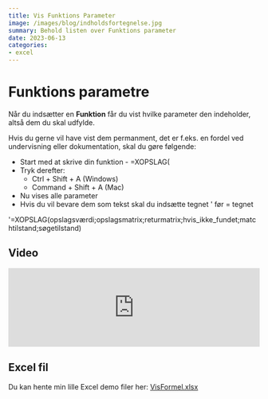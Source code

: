 ```yaml
---
title: Vis Funktions Parameter
image: /images/blog/indholdsfortegnelse.jpg
summary: Behold listen over Funktions parameter
date: 2023-06-13
categories:
- excel
---
```


# Funktions parametre
Når du indsætter en **Funktion** får du vist hvilke parameter den indeholder, altså dem du skal udfylde.

Hvis du gerne vil have vist dem permanment, det er f.eks. en fordel ved undervisning eller dokumentation, skal du gøre følgende:

- Start med at skrive din funktion - =XOPSLAG(
- Tryk derefter:
    - Ctrl + Shift + A (Windows)
    - Command + Shift + A (Mac)
- Nu vises alle parameter
- Hvis du vil bevare dem som tekst skal du indsætte tegnet ' før = tegnet

'=XOPSLAG(opslagsværdi;opslagsmatrix;returmatrix;hvis_ikke_fundet;matchtilstand;søgetilstand)


## Video
<div style="position: relative; padding-bottom: 31.3758389261745%; height: 0;"><iframe src="https://www.loom.com/embed/87038b8439d646e0886fb2d2af19a2de?sid=6e62a986-9318-489a-8814-f2b1ed7c4ed8" frameborder="0" webkitallowfullscreen mozallowfullscreen allowfullscreen style="position: absolute; top: 0; left: 0; width: 100%; height: 100%;"></iframe></div>

## Excel fil
Du kan hente min lille Excel demo filer her:  [VisFormel.xlsx](/files/blog/VisFormel.xlsx)